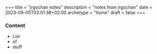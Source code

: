 +++
title = "jrgochan notes"
description = "notes from jrgochan"
date = 2023-09-05T03:01:38+02:00
archetype = "home"
draft = false
+++
### Content
- List
- of
- stuff
